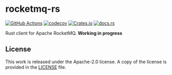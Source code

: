 # rocketmq-rs

[![GitHub Actions](https://github.com/messense/rocketmq-rs/workflows/CI/badge.svg)](https://github.com/messense/rocketmq-rs/actions?query=workflow%3ACI)
[![codecov](https://codecov.io/gh/messense/rocketmq-rs/branch/master/graph/badge.svg)](https://codecov.io/gh/messense/rocketmq-rs)
[![Crates.io](https://img.shields.io/crates/v/rocketmq.svg)](https://crates.io/crates/rocketmq)
[![docs.rs](https://docs.rs/rocketmq/badge.svg)](https://docs.rs/rocketmq)

Rust client for Apache RocketMQ. **Working in progress**

## License

This work is released under the Apache-2.0 license. A copy of the license is provided in the [LICENSE](./LICENSE) file.
